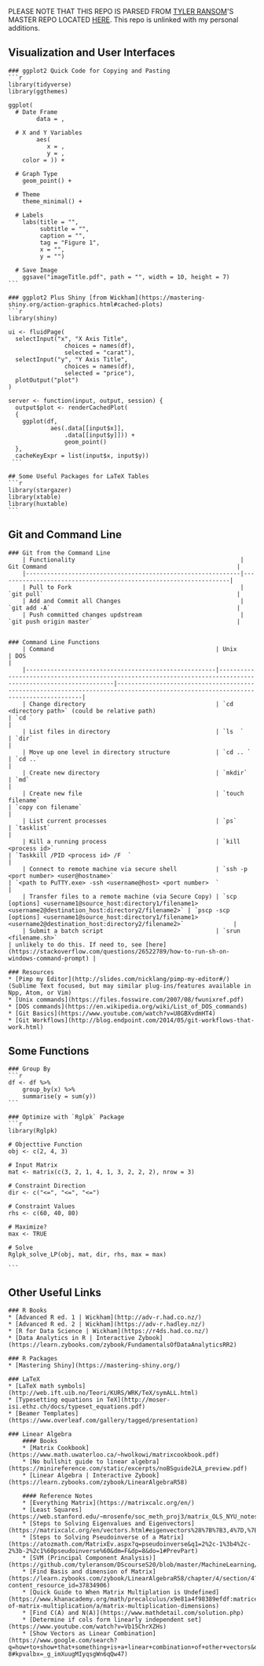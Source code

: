 PLEASE NOTE THAT THIS REPO IS PARSED FROM [TYLER RANSOM](http://tyleransom.github.io)'S MASTER REPO LOCATED [HERE](https://github.com/tyleransom/DScourseS20). This repo is unlinked with my personal additions.

## Visualization and User Interfaces
	### ggplot2 Quick Code for Copying and Pasting
	```r
	library(tidyverse)
	library(ggthemes)

	ggplot(
	  # Date Frame
			data = ,
			
	  # X and Y Variables
			aes(
			   x = ,
			   y = ,
		color = )) +
	  
	  # Graph Type
		geom_point() +
	  
	  # Theme
		theme_minimal() +
	  
	  # Labels
		labs(title = "",
			 subtitle = "",
			 caption = "",
			 tag = "Figure 1",
			 x = "",
			 y = "")
	  
	  # Save Image
		ggsave("imageTitle.pdf", path = "", width = 10, height = 7)
	```
	
	### ggplot2 Plus Shiny [from Wickham](https://mastering-shiny.org/action-graphics.html#cached-plots)
	```r
	library(shiny)

	ui <- fluidPage(
	  selectInput("x", "X Axis Title", 
					choices = names(df), 
					selected = "carat"),
	  selectInput("y", "Y Axis Title", 
					choices = names(df), 
					selected = "price"),
	  plotOutput("plot")
	)

	server <- function(input, output, session) {
	  output$plot <- renderCachedPlot(
	  {
		ggplot(df, 
				aes(.data[[input$x]], 
					.data[[input$y]])) + 
					geom_point()
	  },
	  cacheKeyExpr = list(input$x, input$y))
	 ```
	 
	## Some Useful Packages for LaTeX Tables
	```r
	library(stargazer)
	library(xtable)
	library(huxtable)
	```

## Git and Command Line
	### Git from the Command Line
		| Functionality                                               | Git Command                                                      |
		|-------------------------------------------------------------|------------------------------------------------------------------|
		| Pull to Fork                                                | `git pull`                                                       |
		| Add and Commit all Changes                                  | `git add -A`                                                     |
		| Push committed changes updstream                            | `git push origin master`                                         |
		
		
	### Command Line Functions
		| Command                                              | Unix                                                                                                         | DOS                                                                                                                              |
		|------------------------------------------------------|--------------------------------------------------------------------------------------------------------------|----------------------------------------------------------------------------------------------------------------------------------|
		| Change directory                                     | `cd <directory path>` (could be relative path)                                                                 | `cd `                                                                                                                              |
		| List files in directory                              | `ls  `                                                                                                         | `dir`                                                                                                                              |
		| Move up one level in directory structure             | `cd .. `                                                                                                       | `cd ..`                                                                                                                            |
		| Create new directory                                 | `mkdir`                                                                                                        | `md`                                                                                                                              |
		| Create new file                                      | `touch filename`                                                                                               | `copy con filename`                                                                                                               |
		| List current processes                               | `ps`                                                                                                           | `tasklist`                                                                                                                         |
		| Kill a running process                               | `kill <process id>`                                                                                            | `Taskkill /PID <process id> /F  `                                                                                                  |
		| Connect to remote machine via secure shell           | `ssh -p <port number> <user@hostname>`                                                                         | `<path to PuTTY.exe> -ssh <username@host> <port number>  `                                                                         |
		| Transfer files to a remote machine (via Secure Copy) | `scp [options] <username1@source_host:directory1/filename1> <username2@destination_host:directory2/filename2>` | `pscp -scp [options] <username1@source_host:directory1/filename1> <username2@destination_host:directory2/filename2>`              |
		| Submit a batch script                                | `srun <filename.sh>`                                                                                           | unlikely to do this. If need to, see [here](https://stackoverflow.com/questions/26522789/how-to-run-sh-on-windows-command-prompt) |

	### Resources
	* [Pimp my Editor](http://slides.com/nicklang/pimp-my-editor#/) (Sublime Text focused, but may similar plug-ins/features available in Npp, Atom, or Vim)
	* [Unix commands](https://files.fosswire.com/2007/08/fwunixref.pdf)
	* [DOS commands](https://en.wikipedia.org/wiki/List_of_DOS_commands)
	* [Git Basics](https://www.youtube.com/watch?v=U8GBXvdmHT4)
	* [Git Workflows](http://blog.endpoint.com/2014/05/git-workflows-that-work.html)

## Some Functions

	### Group By
	```r
	df <- df %>%
        group_by(x) %>%
        summarise(y = sum(y))
	```

	### Optimize with `Rglpk` Package
	```r
	library(Rglpk)
	
	# Objecttive Function
	obj <- c(2, 4, 3)
	
	# Input Matrix
	mat <- matrix(c(3, 2, 1, 4, 1, 3, 2, 2, 2), nrow = 3)
	
	# Constraint Direction
	dir <- c("<=", "<=", "<=")
	
	# Constraint Values
	rhs <- c(60, 40, 80)
	
	# Maximize?
	max <- TRUE
	
	# Solve
	Rglpk_solve_LP(obj, mat, dir, rhs, max = max)

	```

## Other Useful Links
	
	### R Books
	* [Advanced R ed. 1 | Wickham](http://adv-r.had.co.nz/)
	* [Advanced R ed. 2 | Wickham](https://adv-r.hadley.nz/)
	* [R for Data Science | Wickham](https://r4ds.had.co.nz/)
	* [Data Analytics in R | Interactive Zybook](https://learn.zybooks.com/zybook/FundamentalsOfDataAnalyticsRR2)
		
	### R Packages
	* [Mastering Shiny](https://mastering-shiny.org/)
		
	### LaTeX
	* [LaTeX math symbols](http://web.ift.uib.no/Teori/KURS/WRK/TeX/symALL.html)
	* [Typesetting equations in TeX](http://moser-isi.ethz.ch/docs/typeset_equations.pdf)
	* [Beamer Templates](https://www.overleaf.com/gallery/tagged/presentation)
	
	### Linear Algebra
		#### Books
		* [Matrix Cookbook](https://www.math.uwaterloo.ca/~hwolkowi/matrixcookbook.pdf)
		* [No bullshit guide to linear algebra](https://minireference.com/static/excerpts/noBSguide2LA_preview.pdf)
		* [Linear Algebra | Interactive Zybook](https://learn.zybooks.com/zybook/LinearAlgebraR58)
		
		#### Reference Notes
		* [Everything Matrix](https://matrixcalc.org/en/)
		* [Least Squares](https://web.stanford.edu/~mrosenfe/soc_meth_proj3/matrix_OLS_NYU_notes.pdf)
		* [Steps to Solving Eigenvalues and Eigenvectors](https://matrixcalc.org/en/vectors.html#eigenvectors%28%7B%7B3,4%7D,%7B4,9%7D%7D%29)
		* [Steps to Solving Pseudoinverse of a Matrix](https://atozmath.com/MatrixEv.aspx?q=pseudoinverse&q1=2%2c-1%3b4%2c-2%3b-2%2c1%60pseudoinverse%60&dm=F&dp=8&do=1#PrevPart)
		* [SVM (Principal Component Analysis)](https://github.com/tyleransom/DScourseS20/blob/master/MachineLearning/UnsupervisedLearning.md)
		* [Find Basis and dimension of Matrix](https://learn.zybooks.com/zybook/LinearAlgebraR58/chapter/4/section/4?content_resource_id=37834906)
		* [Quick Guide to When Matrix Multiplation is Undefined](https://www.khanacademy.org/math/precalculus/x9e81a4f98389efdf:matrices/x9e81a4f98389efdf:properties-of-matrix-multiplication/a/matrix-multiplication-dimensions)
		* [Find C(A) and N(A)](https://www.mathdetail.com/solution.php)
		* [Determine if cols form linearly independent set](https://www.youtube.com/watch?v=Vb15ChrXZHs)
		* [Show Vectors as Linear Combination](https://www.google.com/search?q=how+to+show+that+something+is+a+linear+combination+of+other+vectors&oq=how+to+show+that+something+is+a+linear+combination+&aqs=chrome.1.69i57j33.10895j0j7&sourceid=chrome&ie=UTF-8#kpvalbx=_g_imXuugMIyqsgWn6qQw47)
